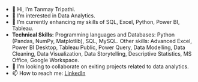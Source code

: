 - 👋 Hi, I’m Tanmay Tripathi.
- 👀 I’m interested in Data Analytics.
- 🌱 I’m currently enhancing my skills of SQL, Excel, Python, Power BI, Tableau.
- **Technical Skills:** Programming languages and Databases: Python (Pandas, NumPy, Matplotlib), SQL, MySQL. Other skills: Advanced Excel, Power BI Desktop, Tableau Public, Power Query, Data Modelling, Data Cleaning, Data Visualization, Data Storytelling, Descriptive Statistics, MS Office, Google Workspace.
- 💞️ I’m looking to collaborate on exiting projects related to data analytics. 
- 📫 How to reach me: [LinkedIn](https://www.linkedin.com/in/tanmay-tripathi-2k/)

<!---
Tan-Tripathi/Tan-Tripathi is a ✨ special ✨ repository because its `README.md` (this file) appears on your GitHub profile.
You can click the Preview link to take a look at your changes.
--->
